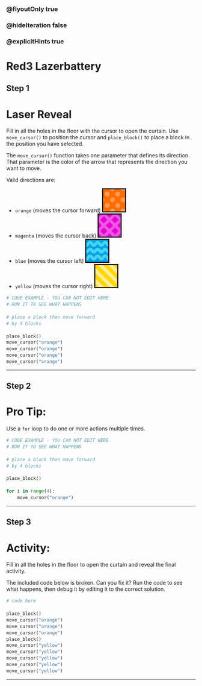 ### @flyoutOnly true
### @hideIteration false
### @explicitHints true

# Red3 Lazerbattery

## Step 1
# Laser Reveal

Fill in all the holes in the floor with the cursor to open the curtain. Use `move_cursor()` to position the cursor and `place_block()` to place a block in the position you have selected.

The `move_cursor()` function takes one parameter that defines its direction. That parameter is the color of the arrow that represents the direction you want to move.

Valid directions are:
- `orange` (moves the cursor forward) ![Orange Arrow](https://raw.githubusercontent.com/ReWrite-Media/makecode/master/python/HOC2022/img/orange_arrow.png "Orange Arrow")
- `magenta` (moves the cursor back)  ![Magenta Arrow](https://raw.githubusercontent.com/ReWrite-Media/makecode/master/python/HOC2022/img/magenta_arrow.png "Magenta Arrow")
- `blue` (moves the cursor left)  ![Blue Arrow](https://raw.githubusercontent.com/ReWrite-Media/makecode/master/python/HOC2022/img/blue_arrow.png "Blue Arrow")
- `yellow` (moves the cursor right)  ![Yellow Arrow](https://raw.githubusercontent.com/ReWrite-Media/makecode/master/python/HOC2022/img/yellow_arrow.png "Yellow Arrow")

```python
# CODE EXAMPLE - YOU CAN NOT EDIT HERE
# RUN IT TO SEE WHAT HAPPENS

# place a block then move forward
# by 4 blocks

place_block()
move_cursor("orange")
move_cursor("orange")
move_cursor("orange")
move_cursor("orange")
```

---

## Step 2
# Pro Tip:

Use a `for` loop to do one or more actions multiple times.

```python
# CODE EXAMPLE - YOU CAN NOT EDIT HERE
# RUN IT TO SEE WHAT HAPPENS

# place a block then move forward
# by 4 blocks

place_block()

for i in range(4):
    move_cursor("orange")
```

---

## Step 3
# Activity:

Fill in all the holes in the floor to open the curtain and reveal the final activity.

The included code below is broken. Can you fix it? Run the code to see what happens, then debug it by editing it to the correct solution.

```python
# code here

place_block()
move_cursor("orange")
move_cursor("orange")
move_cursor("orange")
place_block()
move_cursor("yellow")
move_cursor("yellow")
move_cursor("yellow")
move_cursor("yellow")
move_cursor("yellow")
```

---

